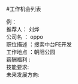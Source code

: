 #工作机会列表

  例：    
  推荐人：    刘烨  
  公司名  ：  oppo  
  职位描述  ：搜索中台FE开发   
  工作地点  ：朝阳公园  
  薪酬福利  :  
  技能要求:   
  未来发展方向:  
